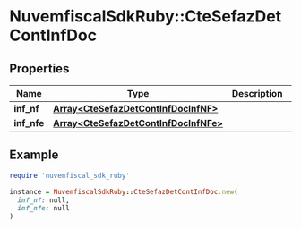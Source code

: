 # NuvemfiscalSdkRuby::CteSefazDetContInfDoc

## Properties

| Name | Type | Description | Notes |
| ---- | ---- | ----------- | ----- |
| **inf_nf** | [**Array&lt;CteSefazDetContInfDocInfNF&gt;**](CteSefazDetContInfDocInfNF.md) |  | [optional] |
| **inf_nfe** | [**Array&lt;CteSefazDetContInfDocInfNFe&gt;**](CteSefazDetContInfDocInfNFe.md) |  | [optional] |

## Example

```ruby
require 'nuvemfiscal_sdk_ruby'

instance = NuvemfiscalSdkRuby::CteSefazDetContInfDoc.new(
  inf_nf: null,
  inf_nfe: null
)
```

